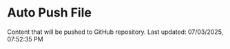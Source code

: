 # Auto Push File

Content that will be pushed to GitHub repository.
Last updated: 07/03/2025, 07:52:35 PM